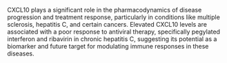 CXCL10 plays a significant role in the pharmacodynamics of disease progression and treatment response, particularly in conditions like multiple sclerosis, hepatitis C, and certain cancers. Elevated CXCL10 levels are associated with a poor response to antiviral therapy, specifically pegylated interferon and ribavirin in chronic hepatitis C, suggesting its potential as a biomarker and future target for modulating immune responses in these diseases.
